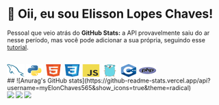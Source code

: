# 👋 Oii, eu sou Elisson Lopes Chaves!

Pessoal que veio atrás do **GitHub Stats:** a API provavelmente saiu do ar nesse período, mas você pode adicionar a sua própria, seguindo esse [tutorial](https://github.com/anuraghazra/github-readme-stats/blob/master/readme.md#deploy-on-your-own-vercel-instance).

<div style="display: inline_block"><br>
  <img align="center" alt="Elisson-MySQL" height="30" width="40" src="https://raw.githubusercontent.com/devicons/devicon/master/icons/mysql/mysql-original.svg">
  <img align="center" alt="Elisson-Python" height="30" width="40" src="https://raw.githubusercontent.com/devicons/devicon/master/icons/python/python-original.svg">
  <img align="center" alt="Elisson-HTML" height="30" width="40" src="https://raw.githubusercontent.com/devicons/devicon/master/icons/html5/html5-original.svg">
  <img align="center" alt="Elisson-CSS" height="30" width="40" src="https://raw.githubusercontent.com/devicons/devicon/master/icons/css3/css3-original.svg">
  <img align="center" alt="Elisson-JavaScript" height="30" width="40" src="https://raw.githubusercontent.com/devicons/devicon/master/icons/javascript/javascript-original.svg">
  <img align="center" alt="Elisson-Go" height="30" width="40" src="https://raw.githubusercontent.com/devicons/devicon/master/icons/go/go-original.svg">
  <img align="center" alt="Elisson-C++" height="30" width="40" src="https://raw.githubusercontent.com/devicons/devicon/master/icons/cplusplus/cplusplus-original.svg">
  <img align="center" alt="Elisson-PHP" height="30" width="40" src="https://raw.githubusercontent.com/devicons/devicon/master/icons/php/php-original.svg">
</div>
##
![Anurag's GitHub stats](https://github-readme-stats.vercel.app/api?username=myElonChaves565&show_icons=true&theme=radical)
<div> 
  <a href="https://github.com/myElonChaves565" target="_blank"><img src="https://img.shields.io/badge/GitHub-181717?style=for-the-badge&logo=github&logoColor=white" target="_blank"></a>
  <a href="https://br.linkedin.com/in/elisson-lopes-chaves-a86a19312" target="_blank"><img src="https://img.shields.io/badge/-LinkedIn-%230077B5?style=for-the-badge&logo=linkedin&logoColor=white" target="_blank"></a>
  <a href="mailto:elissonchaves63@gmail.com"><img src="https://img.shields.io/badge/-Gmail-%23333?style=for-the-badge&logo=gmail&logoColor=white" target="_blank"></a>
</div>
